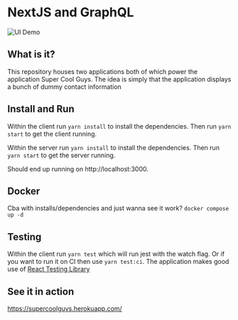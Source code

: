 # NextJS and GraphQL

![UI Demo](supercoolguys.gif)

## What is it?

This repository houses two applications both of which power the application Super Cool Guys. The idea is simply that the application displays a bunch of dummy contact information

## Install and Run

Within the client run `yarn install` to install the dependencies. Then run `yarn start` to get the client running.

Within the server run `yarn install` to install the dependencies. Then run `yarn start` to get the server running.

Should end up running on http://localhost:3000.

## Docker

Cba with installs/dependencies and just wanna see it work? `docker compose up -d`

## Testing

Within the client run `yarn test` which will run jest with the watch flag. Or if you want to run it on CI then use `yarn test:ci`. The application makes good use of [React Testing Library](https://testing-library.com/)

## See it in action

https://supercoolguys.herokuapp.com/
